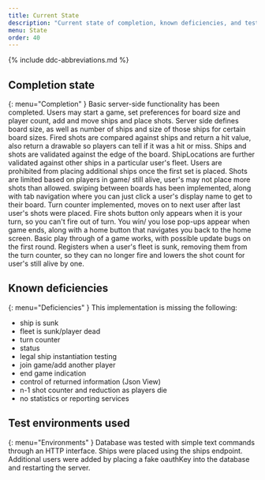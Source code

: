 ```yaml
---
title: Current State
description: "Current state of completion, known deficiencies, and test environments used."
menu: State
order: 40
---
```


{% include ddc-abbreviations.md %}

## Completion state
{: menu="Completion" }
Basic server-side functionality has been completed.  Users may start a game, set preferences for board size and player count, add and move ships and place shots. Server side defines board size, as well as number of ships and size of those ships for certain board sizes.  Fired shots are compared against ships and return a hit value, also return a drawable so players can tell if it was a hit or miss.
Ships and shots are validated against the edge of the board.  ShipLocations are further validated against other ships in a particular user's fleet.  Users are prohibited from placing additional ships once the first set is placed. Shots are limited based on players in game/ still alive, user's may not place more shots than allowed.
swiping between boards has been implemented, along with tab navigation where you can just click a user's display name to get to their board. Turn counter implemented, moves on to next user after last user's shots were placed. Fire shots button only appears when it is your turn, so you can't fire out of turn. You win/ you lose pop-ups appear when game ends, along with a home button that navigates you back to the home screen.
Basic play through of a game works, with possible update bugs on the first round. Registers when a user's fleet is sunk, removing them from the turn counter, so they can no longer fire and lowers the shot count for user's still alive by one.


## Known deficiencies
{: menu="Deficiencies" }
This implementation is missing the following:
 - ship is sunk
 - fleet is sunk/player dead
 - turn counter
 - status
 - legal ship instantiation testing
 - join game/add another player
 - end game indication
 - control of returned information (Json View)
 - n-1 shot counter and reduction as players die
 - no statistics or reporting services


## Test environments used
{: menu="Environments" }
Database was tested with simple text commands through an HTTP interface.
Ships were placed using the ships endpoint.  Additional users were added by placing a fake oauthKey into the database and restarting the server.



